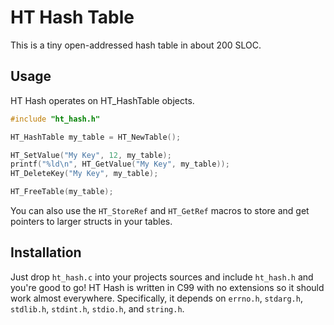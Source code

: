 # HT Hash Table

This is a tiny open-addressed hash table in about 200 SLOC.

## Usage

HT Hash operates on HT_HashTable objects.

```c
#include "ht_hash.h"

HT_HashTable my_table = HT_NewTable();

HT_SetValue("My Key", 12, my_table);
printf("%ld\n", HT_GetValue("My Key", my_table));
HT_DeleteKey("My Key", my_table);

HT_FreeTable(my_table);
```

You can also use the `HT_StoreRef` and `HT_GetRef` macros to store and get pointers to larger structs in your tables.

## Installation

Just drop `ht_hash.c` into your projects sources and include `ht_hash.h` and you're good to go!
HT Hash is written in C99 with no extensions so it should work almost everywhere.
Specifically, it depends on `errno.h`, `stdarg.h`, `stdlib.h`, `stdint.h`, `stdio.h`, and `string.h`.
